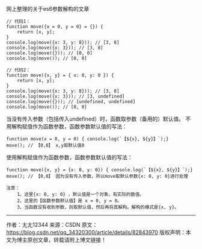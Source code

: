 网上整理的关于es6参数解构的文章
```
// 代码1：
function move({x = 0, y = 0} = {}) {
    return [x, y];
}
console.log(move({x: 3, y: 8})); // [3, 8]
console.log(move({x: 3})); // [3, 0]
console.log(move({})); // [0, 0]
console.log(move()); // [0, 0]

// 代码2：
function move({x, y} = { x: 0, y: 0 }) {
    return [x, y];
}
console.log(move({x: 3, y: 8})); // [3, 8]
console.log(move({x: 3})); // [3, undefined]
console.log(move({})); // [undefined, undefined]
console.log(move()); // [0, 0]
```

当没有传入参数（包括传入undefined）时，函数取参数（备用的）默认值。
不用解构赋值作为函数参数，函数参数默认值的写法：
```
function move(x = 0, y = 0) { console.log(`【${x}, ${y}】`);}
move(); // 【0,0】 x,y取默认值0
```

使用解构赋值作为函数参数，函数参数默认值的写法：
```
function move({x, y} = {x: 0, y: 0}) { console.log(`【${x}, ${y}】`);} 
move(); // 【0,0】 因为没有传入参数，所以move取默认参数{x: 0, y: 0}进行处理

注意：
	1、这里{x: 0, y: 0} ，默认值是一个对象，有实际的数值。
	2、这里的【函数参数默认值】是 x = 0, y = 0。
	3、当函数没有收到参数，则取默认值，然后再将其解构。解构的模式是{x, y}。
```
--------------------- 
作者：尢尢12344 
来源：CSDN 
原文：https://blog.csdn.net/qq_34320300/article/details/82843970 
版权声明：本文为博主原创文章，转载请附上博文链接！